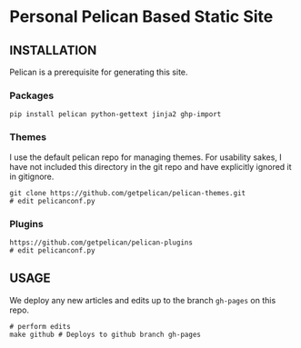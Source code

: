 # Personal Pelican Based Static Site

## INSTALLATION
Pelican is a prerequisite for generating this site. 

### Packages
```
pip install pelican python-gettext jinja2 ghp-import
```

### Themes
I use the default pelican repo for managing themes. For usability sakes, I have not included this directory in the git repo and have explicitly ignored it in gitignore.
```
git clone https://github.com/getpelican/pelican-themes.git
# edit pelicanconf.py
```

### Plugins
```
https://github.com/getpelican/pelican-plugins
# edit pelicanconf.py
```

## USAGE
We deploy any new articles and edits up to the branch `gh-pages` on this repo. 

```
# perform edits
make github # Deploys to github branch gh-pages
```
